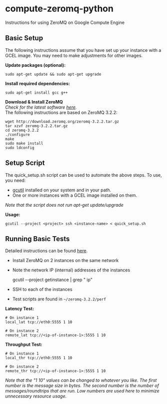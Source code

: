 compute-zeromq-python
=====================

Instructions for using ZeroMQ on Google Compute Engine

Basic Setup
-----------

The following instructions assume that you have set up your instance with a GCEL image.  You may need to make adjustments for other images.

**Update packages (optional):**  

    sudo apt-get update && sudo apt-get upgrade

**Install required dependencies:**

    sudo apt-get install gcc g++

**Download & Install ZeroMQ**  
*Check for the latest software [here](http://www.zeromq.org/intro:get-the-software).*  
The following instructions are based on ZeroMQ 3.2.2:

    wget http://download.zeromq.org/zeromq-3.2.2.tar.gz
    tar xzvf zeromq-3.2.2.tar.gz
    cd zeromq-3.2.2
    ./configure
    make
    sudo make install
    sudo ldconfig

Setup Script
------------

The quick_setup.sh script can be used to automate the above steps.  To use, you need:
* [gcutil](https://developers.google.com/compute/docs/gcutil/) installed on your system and in your path.
* One or more instances with a GCEL image installed on them.

*Note that the script does not run apt-get update/upgrade*

**Usage:**

    gcutil --project <project> ssh <instance-name> < quick_setup.sh

Running Basic Tests
-------------------

Detailed instructions can be found [here](http://www.zeromq.org/results:perf-howto).

* Install ZeroMQ on 2 instances on the same network
* Note the network IP (internal) addresses of the instances

    gcutil --project <project> getinstance <instance-name> | grep " ip"

* SSH to each of the instances
* Test scripts are found in `~/zeromq-3.2.2/perf`

**Latency Test:**  

    # On instance 1
    local_lat tcp://eth0:5555 1 10
    
    # On instance 2
    remote_lat tcp://<ip-of-instance-1>:5555 1 10

**Throughput Test:**  

    # On instance 1
    local_thr tcp://eth0:5555 1 10

    # On instance 2
    remote_thr tcp://<ip-of-instance-1>:5555 1 10

*Note that the "1 10" values can be changed to whatever you like.  The first number is the message size in bytes.  The second number is the number of messages/roundtrips that are run.  Low numbers are used here to minimize unnecessary resource usage.*
